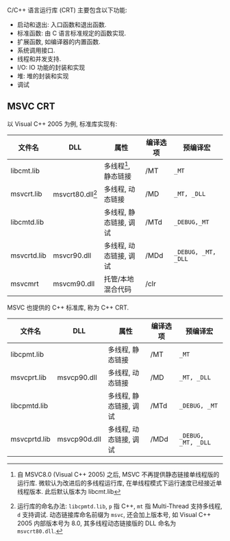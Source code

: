 C/C++ 语言运行库 (CRT) 主要包含以下功能:
- 启动和退出: 入口函数和退出函数.
- 标准函数: 由 C 语言标准规定的函数实现.
- 扩展函数, 如编译器的内置函数.
- 系统调用接口.
- 线程和并发支持.
- I/O: IO 功能的封装和实现
- 堆: 堆的封装和实现
- 调试

## MSVC CRT

以 Visual C++ 2005 为例, 标准库实现有:

| 文件名      | DLL              | 属性                   | 编译选项 | 预编译宏            |
| ----------- | ---------------- | ---------------------- | -------- | ------------------- |
| libcmt.lib  |                  | 多线程[^2], 静态链接       | /MT      | `_MT`               |
| msvcrt.lib  | msvcrt80.dll[^1] | 多线程, 动态链接       | /MD      | `_MT, _DLL`         |
| libcmtd.lib |                  | 多线程, 静态链接, 调试 | /MTd     | `_DEBUG,_MT`        |
| msvcrtd.lib | msvcr90.dll      | 多线程, 动态链接, 调试 | /MDd     | `_DEBUG, _MT, _DLL` |
| msvcmrt     | msvcm90.dll      | 托管/本地混合代码      | /clr         |                     |

MSVC 也提供的 C++ 标准库, 称为 C++ CRT. 

| 文件名       | DLL          | 属性                   | 编译选项 | 预编译宏     |
| ------------ | ------------ | ---------------------- | -------- | ---------- |
| libcpmt.lib  |              | 多线程, 静态链接       | /MT      | `_MT`        |
| msvcprt.lib  | msvcp90.dll  | 多线程, 动态链接       | /MD      | `_MT, _DLL`  |
| libcpmtd.lib |              | 多线程, 静态链接, 调试 | /MTd     | `_DEBUG, _MT` |
| msvcprtd.lib | msvcp90d.dll | 多线程, 动态链接, 调试 | /MDd     | `_DEBUG, _MT, _DLL`           |

[^1]: 运行库的命名办法: `libcpmtd.lib`, `p` 指 C++, `mt` 指 Multi-Thread 支持多线程, `d` 支持调试. 动态链接库命名前缀为 `msvc`, 还会加上版本号, 如 Visual C++ 2005 内部版本号为 8.0, 其多线程动态链接版的 DLL 命名为 `msvcrt80.dll`.

[^2]: 自 MSVC8.0 (Visual C++ 2005) 之后, MSVC 不再提供静态链接单线程版的运行库. 微软认为改进后的多线程运行库, 在单线程模式下运行速度已经接近单线程版本. 此后默认版本为 libcmt.lib